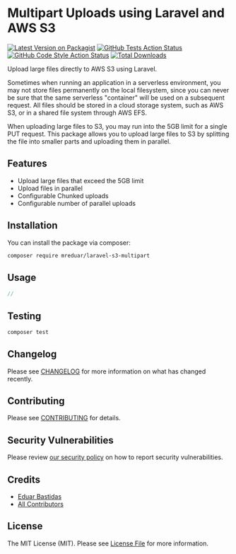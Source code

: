 # Multipart Uploads using Laravel and AWS S3

[![Latest Version on Packagist](https://img.shields.io/packagist/v/mreduar/laravel-s3-multipart.svg?style=flat-square)](https://packagist.org/packages/mreduar/laravel-s3-multipart)
[![GitHub Tests Action Status](https://img.shields.io/github/actions/workflow/status/mreduar/laravel-s3-multipart/run-tests.yml?branch=main&label=tests&style=flat-square)](https://github.com/mreduar/laravel-s3-multipart/actions?query=workflow%3Arun-tests+branch%3Amain)
[![GitHub Code Style Action Status](https://img.shields.io/github/actions/workflow/status/mreduar/laravel-s3-multipart/fix-php-code-style-issues.yml?branch=main&label=code%20style&style=flat-square)](https://github.com/mreduar/laravel-s3-multipart/actions?query=workflow%3A"Fix+PHP+code+style+issues"+branch%3Amain)
[![Total Downloads](https://img.shields.io/packagist/dt/mreduar/laravel-s3-multipart.svg?style=flat-square)](https://packagist.org/packages/mreduar/laravel-s3-multipart)

Upload large files directly to AWS S3 using Laravel.

Sometimes when running an application in a serverless environment, you may not store files permanently on the local filesystem, since you can never be sure that the same serverless "container" will be used on a subsequent request. All files should be stored in a cloud storage system, such as AWS S3, or in a shared file system through AWS EFS.

When uploading large files to S3, you may run into the 5GB limit for a single PUT request. This package allows you to upload large files to S3 by splitting the file into smaller parts and uploading them in parallel.

## Features

-   Upload large files that exceed the 5GB limit
-   Upload files in parallel
-   Configurable Chunked uploads
-   Configurable number of parallel uploads

## Installation

You can install the package via composer:

```bash
composer require mreduar/laravel-s3-multipart
```

## Usage

```php
//
```

## Testing

```bash
composer test
```

## Changelog

Please see [CHANGELOG](CHANGELOG.md) for more information on what has changed recently.

## Contributing

Please see [CONTRIBUTING](CONTRIBUTING.md) for details.

## Security Vulnerabilities

Please review [our security policy](../../security/policy) on how to report security vulnerabilities.

## Credits

-   [Eduar Bastidas](https://github.com/mreduar)
-   [All Contributors](../../contributors)

## License

The MIT License (MIT). Please see [License File](LICENSE.md) for more information.
